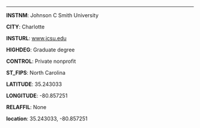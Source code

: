 
---
**INSTNM**: Johnson C Smith University

**CITY**: Charlotte

**INSTURL**: www.jcsu.edu

**HIGHDEG**: Graduate degree

**CONTROL**: Private nonprofit

**ST_FIPS**: North Carolina

**LATITUDE**: 35.243033

**LONGITUDE**: -80.857251

**RELAFFIL**: None

**location**: 35.243033, -80.857251